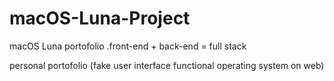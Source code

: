 # macOS-Luna-Project
macOS Luna portofolio .front-end + back-end = full stack

personal portofolio (fake user interface functional operating system on web)

